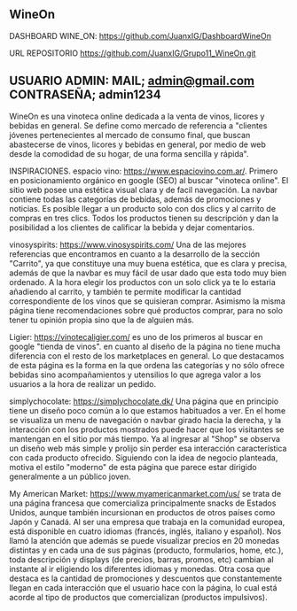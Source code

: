 WineOn
-------------------------------------------------------------------------
DASHBOARD WINE_ON: https://github.com/JuanxIG/DashboardWineOn

URL REPOSITORIO https://github.com/JuanxIG/Grupo11_WineOn.git

USUARIO ADMIN: MAIL; admin@gmail.com  CONTRASEÑA; admin1234
-------------------------------------------------------------------------


WineOn es una vinoteca online dedicada a la venta de vinos, licores y bebidas en general.
Se define como mercado de referencia a "clientes jóvenes pertenecientes al mercado de consumo final, que buscan abastecerse de vinos, licores y bebidas en general, por medio de web desde la comodidad de su hogar, de una forma sencilla y rápida". 

INSPIRACIONES.
espacio vino: https://www.espaciovino.com.ar/. Primero en posicionamiento orgánico en google (SEO) al buscar "vinoteca online". El sitio web posee una estética visual clara y de facil navegación. La navbar contiene todas las categorías de bebidas, además de promociones y noticias. Es posible llegar a un producto solo con dos clics y al carrito de compras en tres clics. Todos los productos tienen su descripción y dan la posibilidad a los clientes de calificar la bebida y dejar comentarios.

vinosyspirits: https://www.vinosyspirits.com/ Una de las mejores referencias que encontramos en cuanto a la desarrollo de la sección "Carrito", ya que constituye una muy buena estética, que es clara y precisa, además de que la navbar es muy fácil de usar dado que esta todo muy bien ordenado. A la hora elegir los productos con un solo click ya te lo estaria añadiendo al carrito, y también te permite modificar la cantidad correspondiente de los vinos que se quisieran comprar. Asimismo la misma página tiene recomendaciones sobre qué productos comprar, para no solo tener tu opinión propia sino que la de alguien más.

Ligier: https://vinotecaligier.com/ es uno de los primeros al buscar en google "tienda de vinos". en cuanto al diseño de la página no tiene mucha diferencia con el resto de los marketplaces en general. Lo que destacamos de esta página es la forma en la que ordena las categorías y no sólo ofrece bebidas sino acompañamientos y utensilios lo que agrega valor a los usuarios a la hora de realizar un pedido. 

simplychocolate: https://simplychocolate.dk/ Una página que en principio tiene un diseño poco común a lo que estamos habituados a ver. En el home se visualiza un menu de navegación o navbar girado hacia la derecha, y la interacción con los productos mostrados puede hacer que los visitantes se mantengan en el sitio por más tiempo. Ya al ingresar al "Shop" se observa un diseño web más simple y prolijo sin perder esa interacción característica con cada producto ofrecido. Siguiendo con la idea de negocio planteada, motiva el estilo "moderno" de esta página que parece estar dirigido generalmente a un público joven.

My American Market: https://www.myamericanmarket.com/us/ se trata de una página francesa que comercializa principalmente snacks de Estados Unidos, aunque también incursionan en productos de otros países como Japón y Canadá. Al ser una empresa que trabaja en la comunidad europea, está disponible en cuatro idiomas (francés, inglés, italiano y español). Nos llamó la atención que además se puede visualizar precios en 20 monedas distintas y en cada una de sus páginas (producto, formularios, home, etc.), toda descripción y displays (de precios, barras, promos, etc) cambian al instante al ir eligiendo los diferentes idiomas y monedas. Otra cosa que destaca es la cantidad de promociones y descuentos que constantemente llegan en cada interacción que el usuario hace con la página, lo cual está acorde al tipo de productos que comercializan (productos impulsivos).